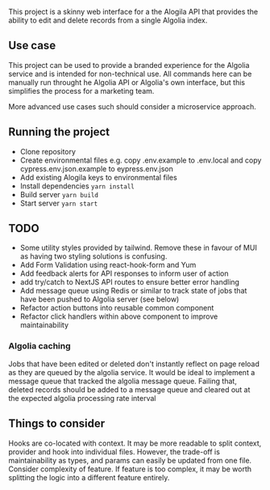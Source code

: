 This project is a skinny web interface for a the Alogila API that provides the ability to edit and delete records from a single Algolia index.

## Use case

This project can be used to provide a branded experience for the Algolia service and is intended for non-technical use. All commands here can be manually run throught he Algolia API or Algolia's own interface, but this simplifies the process for a marketing team.

More advanced use cases such should consider a microservice approach.

## Running the project

- Clone repository
- Create environmental files e.g. copy .env.example to .env.local and copy cypress.env.json.example to eypress.env.json
- Add existing Alogila keys to environmental files
- Install dependencies `yarn install`
- Build server `yarn build`
- Start server `yarn start`

## TODO

- Some utility styles provided by tailwind. Remove these in favour of MUI as having two styling solutions is confusing.
- Add Form Validation using react-hook-form and Yum
- Add feedback alerts for API responses to inform user of action
- add try/catch to NextJS API routes to ensure better error handling
- Add message queue using Redis or similar to track state of jobs that have been pushed to Algolia server (see below)
- Refactor action buttons into reusable common component
- Refactor click handlers within above component to improve maintainability

### Algolia caching

Jobs that have been edited or deleted don't instantly reflect on page reload as they are queued by the algolia service. It would be ideal to implement a message queue that tracked the algolia message queue. Failing that, deleted records should be added to a message queue and cleared out at the expected algolia processing rate interval

## Things to consider

Hooks are co-located with context. It may be more readable to split context, provider and hook into individual files. However, the trade-off is maintainability as types, and params can easily be updated from one file. Consider complexity of feature. If feature is too complex, it may be worth splitting the logic into a different feature entirely.
